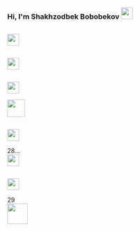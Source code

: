 ### Hi, I'm Shakhzodbek Bobobekov <img src="https://media.giphy.com/media/hvRJCLFzcasrR4ia7z/giphy.gif" width="27px" >
<code> <img src="https://www.freepnglogos.com/uploads/html5-logo-png/html5-logo-html-logo-10.png" width="27px" > </code>

<code> <img src="https://www.yolearnonline.com/img/css.png" width="27px" > </code>


<code> <img src="https://sass-lang.com/assets/img/styleguide/white-e44bed0d.png" width="27px" border-radius="100px"  > </code>
<code> <img src="https://hminteractive.io/wp-content/uploads/2016/02/Boostrap-Logo.png" width="40px" > </code>



<code> <img src="https://www.blockknowledge.co/wp-content/uploads/2021/05/Js.png" width="27px" > </code>

28...<code> <img src="https://brandslogos.com/wp-content/uploads/thumbs/redux-logo-vector.svg" width="27px" > </code>

<code> <img src="https://bradysnuggs.net/img/Redux.png" width="27px" > </code>



29<code> <img src="https://www.creative-tim.com/assets/frameworks/icon-nextjs-552cecd0240ba0ae7b5fbf899c1ee10cd66f8c38ea6fe77233fd37ad1cff0dca.png" height="47px" > 


